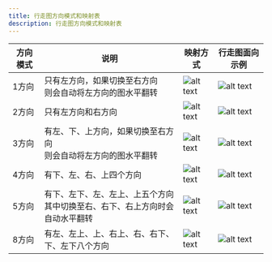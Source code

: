 ```yaml
---
title: 行走图方向模式和映射表
description: 行走图方向模式和映射表
---
```


| 方向模式 | 说明                                                                             | 映射方式                                                                                                | 行走图面向示例                                                                                                                        |
| -------- | -------------------------------------------------------------------------------- | ------------------------------------------------------------------------------------------------------- | ------------------------------------------------------------------------------------------------------------------------------------- |
| 1方向    | 只有左方向，如果切换至右方向<br>则会自动将左方向的图水平翻转                     | ![alt text](https://assbak.gcw.wiki/gcw/image/zh_hans/getting-started/23.appendix/3.direction/image.png)   | <div class="w-[100px]">![alt text](https://assbak.gcw.wiki/gcw/image/zh_hans/getting-started/23.appendix/3.direction/image-6.png)</div>  |
| 2方向    | 只有左方向和右方向                                                               | ![alt text](https://assbak.gcw.wiki/gcw/image/zh_hans/getting-started/23.appendix/3.direction/image-1.png) | <div class="w-[100px]">![alt text](https://assbak.gcw.wiki/gcw/image/zh_hans/getting-started/23.appendix/3.direction/image-7.png)</div>  |
| 3方向    | 有左、下、上方向，如果切换至右方向<br>则会自动将左方向的图水平翻转               | ![alt text](https://assbak.gcw.wiki/gcw/image/zh_hans/getting-started/23.appendix/3.direction/image-2.png) | <div class="w-[100px]">![alt text](https://assbak.gcw.wiki/gcw/image/zh_hans/getting-started/23.appendix/3.direction/image-8.png)</div>  |
| 4方向    | 有下、左、右、上四个方向                                                         | ![alt text](https://assbak.gcw.wiki/gcw/image/zh_hans/getting-started/23.appendix/3.direction/image-3.png) | <div class="w-[100px]">![alt text](https://assbak.gcw.wiki/gcw/image/zh_hans/getting-started/23.appendix/3.direction/image-9.png)</div>  |
| 5方向    | 有下、左下、左、左上、上五个方向<br>其中切换至右、右下、右上方向时会自动水平翻转 | ![alt text](https://assbak.gcw.wiki/gcw/image/zh_hans/getting-started/23.appendix/3.direction/image-4.png) | <div class="w-[100px]">![alt text](https://assbak.gcw.wiki/gcw/image/zh_hans/getting-started/23.appendix/3.direction/image-10.png)</div> |
| 8方向    | 有左、左上、上、右上、右、右下、下、左下八个方向                                 | ![alt text](https://assbak.gcw.wiki/gcw/image/zh_hans/getting-started/23.appendix/3.direction/image-5.png) | <div class="w-[100px]">![alt text](https://assbak.gcw.wiki/gcw/image/zh_hans/getting-started/23.appendix/3.direction/image-11.png)</div> |

